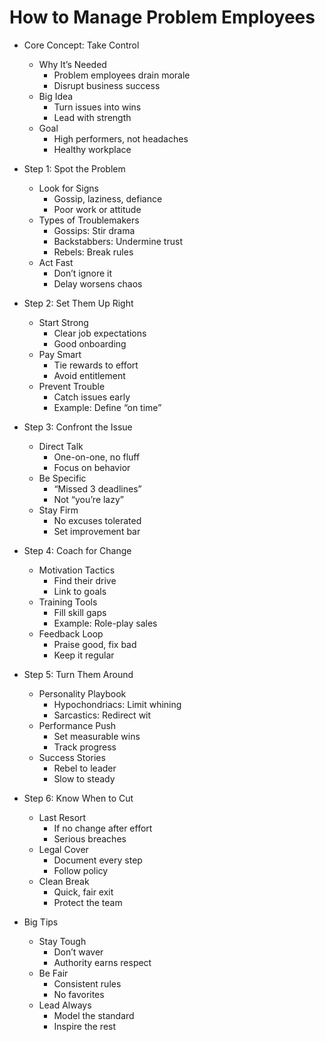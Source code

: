 # How to Manage Problem Employees

- Core Concept: Take Control

  - Why It’s Needed
    - Problem employees drain morale
    - Disrupt business success
  - Big Idea
    - Turn issues into wins
    - Lead with strength
  - Goal
    - High performers, not headaches
    - Healthy workplace
- Step 1: Spot the Problem

  - Look for Signs
    - Gossip, laziness, defiance
    - Poor work or attitude
  - Types of Troublemakers
    - Gossips: Stir drama
    - Backstabbers: Undermine trust
    - Rebels: Break rules
  - Act Fast
    - Don’t ignore it
    - Delay worsens chaos
- Step 2: Set Them Up Right

  - Start Strong
    - Clear job expectations
    - Good onboarding
  - Pay Smart
    - Tie rewards to effort
    - Avoid entitlement
  - Prevent Trouble
    - Catch issues early
    - Example: Define “on time”
- Step 3: Confront the Issue

  - Direct Talk
    - One-on-one, no fluff
    - Focus on behavior
  - Be Specific
    - “Missed 3 deadlines”
    - Not “you’re lazy”
  - Stay Firm
    - No excuses tolerated
    - Set improvement bar
- Step 4: Coach for Change

  - Motivation Tactics
    - Find their drive
    - Link to goals
  - Training Tools
    - Fill skill gaps
    - Example: Role-play sales
  - Feedback Loop
    - Praise good, fix bad
    - Keep it regular
- Step 5: Turn Them Around

  - Personality Playbook
    - Hypochondriacs: Limit whining
    - Sarcastics: Redirect wit
  - Performance Push
    - Set measurable wins
    - Track progress
  - Success Stories
    - Rebel to leader
    - Slow to steady
- Step 6: Know When to Cut

  - Last Resort
    - If no change after effort
    - Serious breaches
  - Legal Cover
    - Document every step
    - Follow policy
  - Clean Break
    - Quick, fair exit
    - Protect the team
- Big Tips

  - Stay Tough
    - Don’t waver
    - Authority earns respect
  - Be Fair
    - Consistent rules
    - No favorites
  - Lead Always
    - Model the standard
    - Inspire the rest
